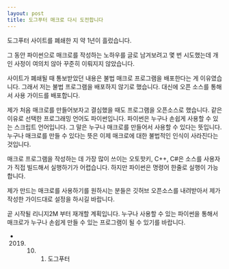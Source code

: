 ```yaml
---
layout: post
title: 도그푸터 매크로 다시 도전합니다
---
```


도그푸터 사이트를 폐쇄한 지 약 1년이 흘렀습니다.

그 동안 파이썬으로 매크로를 작성하는 노하우를 글로 남겨보려고 몇 번 시도했는데 개인 사정이 여의치 않아 꾸준히 이뤄지지 않았습니다.

사이트가 폐쇄될 때 통보받았던 내용은 불법 매크로 프로그램을 배포한다는 게 이유였습니다.
그래서 저는 불법 프로그램을 배포하지 않기로 했습니다. 
대신에 오픈 소스를 통해서 사용 가이드를 배포합니다.

제가 처음 매크로를 만들어보자고 결심했을 때도 프로그램을 오픈소스로 했습니다. 같은 이유로 선택한 프로그래밍 언어도 파이썬입니다.
파이썬은 누구나 손쉽게 사용할 수 있는 스크립트 언어입니다. 그 말은 누구나 매크로를 만들어서 사용할 수 있다는 뜻입니다.
누구나 매크로를 만들 수 있다는 뜻은 이제 매크로에 대한 불법적인 인식이 사라진다는 것입니다.


매크로 프로그램을 작성하는 데 가장 많이 쓰이는 오토핫키, C++, C#은 소스를 사용자가 직접 빌드해서 실행하기가 어렵습니다.
하지만 파이썬은 명령어 한줄로 실행이 가능합니다. 

제가 만드는 매크로를 사용하기를 원하시는 분들은 깃허브 오픈소스를 내려받아서 제가 작성한 가이드대로 설정을 하시길 바랍니다.

곧 시작될 리니지2M 부터 재개할 계획입니다.
누구나 사용할 수 있는 파이썬을 통해서 매크로가 누구나 손쉽게 만들 수 있는 프로그램이 될 수 있기를 바랍니다.

- 2019. 10. 01. 도그푸터
